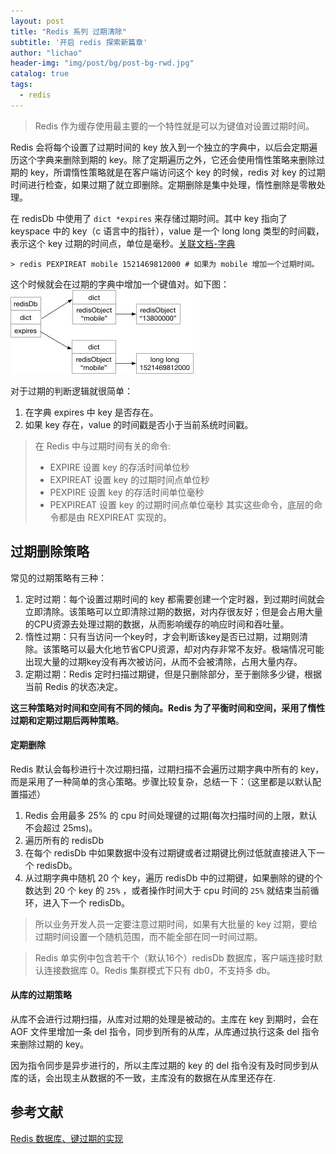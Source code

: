 ```yaml
---
layout: post
title: "Redis 系列 过期清除"
subtitle: '开启 redis 探索新篇章'
author: "lichao"
header-img: "img/post/bg/post-bg-rwd.jpg"
catalog: true
tags:
  - redis 
---
```



> Redis 作为缓存使用最主要的一个特性就是可以为键值对设置过期时间。

Redis 会将每个设置了过期时间的 key 放入到一个独立的字典中，以后会定期遍历这个字典来删除到期的 key。除了定期遍历之外，它还会使用惰性策略来删除过期的 key，所谓惰性策略就是在客户端访问这个 key 的时候，redis 对 key 的过期时间进行检查，如果过期了就立即删除。定期删除是集中处理，惰性删除是零散处理。

在 redisDb 中使用了 ```dict *expires``` 来存储过期时间。其中 key 指向了 keyspace 中的 key（c 语言中的指针），value 是一个 long long 类型的时间戳，表示这个 key 过期的时间点，单位是毫秒。[关联文档-字典](https://bailing1992.github.io/2019/12/24/redis-%E7%B3%BB%E5%88%97-%E5%AD%97%E5%85%B8/)

```
> redis PEXPIREAT mobile 1521469812000 # 如果为 mobile 增加一个过期时间。
```

这个时候就会在过期的字典中增加一个键值对。如下图：
![过期存储示意图](/img/redis/过期存储示意图.png)

对于过期的判断逻辑就很简单：
1. 在字典 expires 中 key 是否存在。
2. 如果 key 存在，value 的时间戳是否小于当前系统时间戳。

> 在 Redis 中与过期时间有关的命令:
> * EXPIRE 设置 key 的存活时间单位秒
> * EXPIREAT 设置 key 的过期时间点单位秒
> * PEXPIRE 设置 key 的存活时间单位毫秒
> * PEXPIREAT 设置 key 的过期时间点单位毫秒
> 其实这些命令，底层的命令都是由 REXPIREAT 实现的。


## 过期删除策略
常见的过期策略有三种：
1. 定时过期：每个设置过期时间的 key 都需要创建一个定时器，到过期时间就会立即清除。该策略可以立即清除过期的数据，对内存很友好；但是会占用大量的CPU资源去处理过期的数据，从而影响缓存的响应时间和吞吐量。
2. 惰性过期：只有当访问一个key时，才会判断该key是否已过期，过期则清除。该策略可以最大化地节省CPU资源，却对内存非常不友好。极端情况可能出现大量的过期key没有再次被访问，从而不会被清除，占用大量内存。
3. 定期过期：Redis 定时扫描过期键，但是只删除部分，至于删除多少键，根据当前 Redis 的状态决定。

**这三种策略对时间和空间有不同的倾向。Redis 为了平衡时间和空间，采用了惰性过期和定期过期后两种策略**。

#### 定期删除
Redis 默认会每秒进行十次过期扫描，过期扫描不会遍历过期字典中所有的 key，而是采用了一种简单的贪心策略。步骤比较复杂，总结一下：（这里都是以默认配置描述）
1. Redis 会用最多 25% 的 cpu 时间处理键的过期(每次扫描时间的上限，默认不会超过 25ms)。
2. 遍历所有的 redisDb
3. 在每个 redisDb 中如果数据中没有过期键或者过期键比例过低就直接进入下一个 redisDb。
4. 从过期字典中随机 20 个 key，遍历 redisDb 中的过期键，如果删除的键的个数达到 20 个 key 的 ```25%``` ，或者操作时间大于 cpu 时间的 ```25%``` 就结束当前循环，进入下一个 redisDb。

> 所以业务开发人员一定要注意过期时间，如果有大批量的 key 过期，要给过期时间设置一个随机范围，而不能全部在同一时间过期。

> Redis 单实例中包含若干个（默认16个）redisDb 数据库，客户端连接时默认连接数据库 0。Redis 集群模式下只有 db0，不支持多 db。

#### 从库的过期策略
从库不会进行过期扫描，从库对过期的处理是被动的。主库在 key 到期时，会在 AOF 文件里增加一条 del 指令，同步到所有的从库，从库通过执行这条 del 指令来删除过期的 key。

因为指令同步是异步进行的，所以主库过期的 key 的 del 指令没有及时同步到从库的话，会出现主从数据的不一致，主库没有的数据在从库里还存在.

## 参考文献
[Redis 数据库、键过期的实现](https://xilidou.com/2018/03/20/redis-server/)